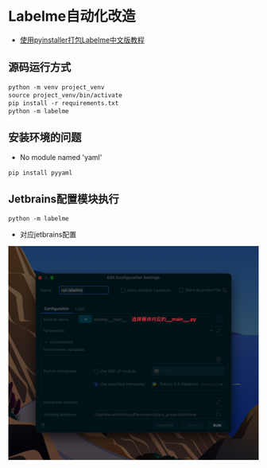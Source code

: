 # Labelme自动化改造

- [使用pyinstaller打包Labelme中文版教程](https://dengzile.com/2022/04/%E4%BD%BF%E7%94%A8pyinstaller%E6%89%93%E5%8C%85labelme%E4%B8%AD%E6%96%87%E7%89%88%E6%95%99%E7%A8%8B/)

## 源码运行方式

```shell
python -m venv project_venv
source project_venv/bin/activate
pip install -r requirements.txt
python -m labelme
```

## 安装环境的问题

- No module named 'yaml'

```shell
pip install pyyaml

```

## Jetbrains配置模块执行

```shell
python -m labelme
```

- 对应jetbrains配置

![CleanShot 2022-12-05 at 12.59.39@2x](https://raw.githubusercontent.com/KuanHsiaoKuo/writing_materials/main/imgs/CleanShot%202022-12-05%20at%2012.59.39%402x.png)
